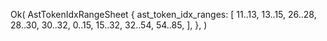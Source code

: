 Ok(
    AstTokenIdxRangeSheet {
        ast_token_idx_ranges: [
            11..13,
            13..15,
            26..28,
            28..30,
            30..32,
            0..15,
            15..32,
            32..54,
            54..85,
        ],
    },
)